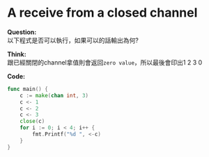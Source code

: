 # A receive from a closed channel

**Question:**  
以下程式是否可以執行，如果可以的話輸出為何?

**Think:**  
跟已經關閉的channel拿值則會返回`zero value`，所以最後會印出1 2 3 0

**Code:**  
```go
func main() {
	c := make(chan int, 3)
	c <- 1
	c <- 2
	c <- 3
	close(c)
	for i := 0; i < 4; i++ {
		fmt.Printf("%d ", <-c)
	}
}
```